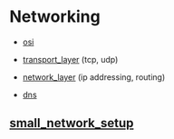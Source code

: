 # Networking

* [osi](osi)
* [transport_layer](transport_layer.md) (tcp, udp)

* [network_layer](network_layer.md) (ip addressing, routing)


* [dns](dns.md)

## [small_network_setup](small_network_setup.md)
